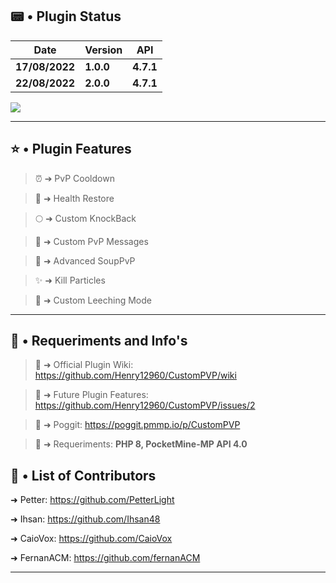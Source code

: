 ## 📟 • Plugin Status

| **Date** | **Version** | **API** |
| --- | --- | --- | 
| **17/08/2022** | **1.0.0** | **4.7.1** |
| **22/08/2022** | **2.0.0** | **4.7.1** |

<a href="https://poggit.pmmp.io/p/CustomPVP"><img src="https://poggit.pmmp.io/shield.state/CustomPVP"></a>

---
## ⭐ • Plugin Features

> ⏰ ➔ PvP Cooldown

> 💖 ➜ Health Restore

> 🌕 ➜ Custom KnockBack 

> 💌 ➜ Custom PvP Messages

> 🥣 ➜ Advanced SoupPvP

> ✨ ➜ Kill Particles

> 🚀 ➜ Custom Leeching Mode 

---
## 🎯 • Requeriments and Info's

> 📒 ➜ Official Plugin Wiki: https://github.com/Henry12960/CustomPVP/wiki

> 🔮 ➜ Future Plugin Features: https://github.com/Henry12960/CustomPVP/issues/2

> 📰 ➜ Poggit: https://poggit.pmmp.io/p/CustomPVP

> 🚨 ➜ Requeriments: **PHP 8, PocketMine-MP API 4.0**

## 👥 • List of Contributors

➜ Petter: https://github.com/PetterLight

➜ Ihsan: https://github.com/Ihsan48

➜ CaioVox: https://github.com/CaioVox

➜ FernanACM: https://github.com/fernanACM

---
